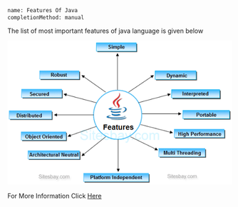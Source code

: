 ```ngMeta
name: Features Of Java
completionMethod: manual
```

<p>The list of most important features of java language is given below</p>

![Java Features Charts.](assets/features-of-java.png)
<!-- <p>
	<img src="assets/features-of-java.png" alt="Features of java" style="width: 100%;">
</p> -->

<p>For More Information Click <a href="https://it.toolbox.com/blogs/craigborysowich/key-features-of-the-java-language-092210">Here</a></p>